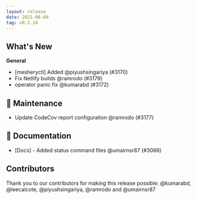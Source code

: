 ```yaml
---
layout: release
date: 2021-06-09
tag: v0.5.24
---
```


## What's New
**General**
- [mesheryctl] Added  @piyushsingariya (#3170)
- Fix Netlify builds @ramrodo (#3179)
- operator panic fix @kumarabd (#3172)

## 🧰 Maintenance

- Update CodeCov report configuration @ramrodo (#3177)

## 📖 Documentation

- [Docs] - Added status command files @umairnsr87 (#3086)

## Contributors

Thank you to our contributors for making this release possible:
@kumarabd, @leecalcote, @piyushsingariya, @ramrodo and @umairnsr87
 
